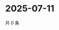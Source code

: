 # 2025-07-11

共 0 条

<!-- BEGIN ZHIHUQUESTIONS -->
<!-- 最后更新时间 Fri Jul 11 2025 21:27:17 GMT+0800 (China Standard Time) -->

<!-- END ZHIHUQUESTIONS -->
